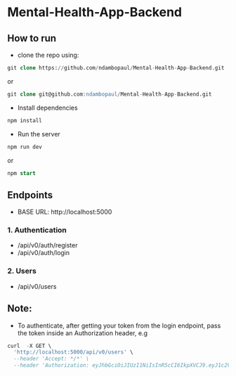 # Mental-Health-App-Backend

## How to run
- clone the repo using:
```sql
git clone https://github.com/ndambopaul/Mental-Health-App-Backend.git
```
or
```sql
git clone git@github.com:ndambopaul/Mental-Health-App-Backend.git
```

- Install dependencies
```sql
npm install
```

- Run the server
```sql
npm run dev
```
or
```sql
npm start
```

## Endpoints
- BASE URL: http://localhost:5000
### 1. Authentication
- /api/v0/auth/register
- /api/v0/auth/login

### 2. Users
- /api/v0/users

## Note:
- To authenticate, after getting your token from the login endpoint, pass the token inside an Authorization header, e.g
```sql
curl  -X GET \
  'http://localhost:5000/api/v0/users' \
  --header 'Accept: */*' \
  --header 'Authorization: eyJhbGciOiJIUzI1NiIsInR5cCI6IkpXVCJ9.eyJ1c2VyIjp7ImlkIjoiNjY4ZmZmN2JiZDQwMGY2YmQ2MjZkZTllIiwiZmlyc3RfbmFtZSI6IkphbmUiLCJsYXN0X25hbWUiOiJEb2UiLCJlbWFpbCI6ImphbmVkb2VAZ21haWwuY29tIiwidXNlcm5hbWUiOiJqYW5lZG9lIiwidXNlcl90eXBlIjoiQ2xpZW50In0sImlhdCI6MTcyMDcxNDA2NiwiZXhwIjoxNzIwODAwNDY2fQ.gihCxxS5eIk1-0mj31nr-_j1vU-zHHzLVegQhRDMlXQ'
```